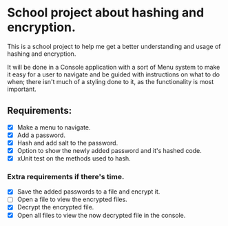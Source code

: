 # School project about hashing and encryption.
This is a school project to help me get a better understanding and usage of hashing and encryption.

It will be done in a Console application with a sort of Menu system to make it easy for a user to navigate and be guided with instructions on what to do when; there isn't much of a styling done to it, as the functionality is most important.

## Requirements:
- [x] Make a menu to navigate.
- [x] Add a password.
- [x] Hash and add salt to the password.
- [x] Option to show the newly added password and it's hashed code.
- [x] xUnit test on the methods used to hash.

### Extra requirements if there's time.
- [x] Save the added passwords to a file and encrypt it.
- [ ] Open a file to view the encrypted files.
- [x] Decrypt the encrypted file.
- [x] Open all files to view the now decrypted file in the console.
